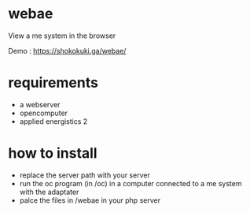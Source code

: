 # webae
View a me system in the browser

Demo : https://shokokuki.ga/webae/

# requirements
- a webserver
- opencomputer
- applied energistics 2

# how to install
- replace the server path with your server
- run the oc program (in /oc) in a computer connected to a me system with the adaptater
- palce the files in /webae in your php server
